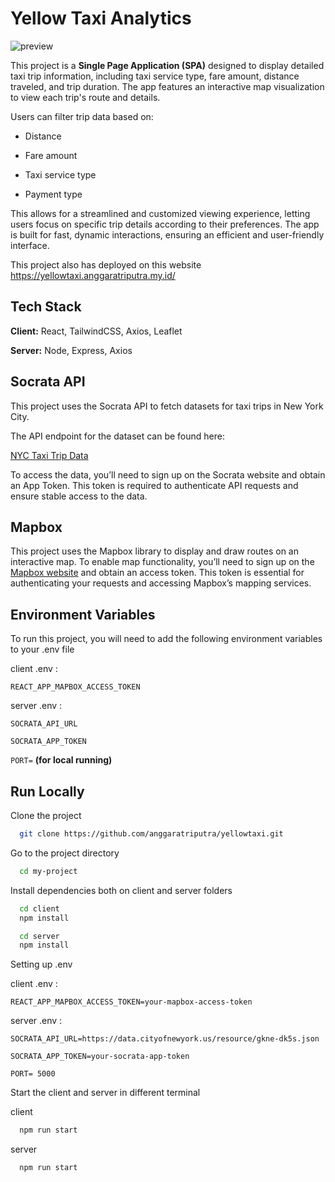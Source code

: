 
# Yellow Taxi Analytics

![preview](https://i.imgur.com/mrfvwJ6.png)

This project is a **Single Page Application (SPA)** designed to display detailed taxi trip information, including taxi service type, fare amount, distance traveled, and trip duration. The app features an interactive map visualization to view each trip's route and details.

Users can filter trip data based on:

- Distance

- Fare amount

- Taxi service type

- Payment type

This allows for a streamlined and customized viewing experience, letting users focus on specific trip details according to their preferences. The app is built for fast, dynamic interactions, ensuring an efficient and user-friendly interface.

This project also has deployed on this website
https://yellowtaxi.anggaratriputra.my.id/





## Tech Stack

**Client:** React, TailwindCSS, Axios, Leaflet

**Server:** Node, Express, Axios






## Socrata API

This project uses the Socrata API to fetch datasets for taxi trips in New York City. 

The API endpoint for the dataset can be found here: 

[NYC Taxi Trip Data](https://dev.socrata.com/foundry/data.cityofnewyork.us/gkne-dk5s)

To access the data, you’ll need to sign up on the Socrata website and obtain an App Token. This token is required to authenticate API requests and ensure stable access to the data.


## Mapbox
This project uses the Mapbox library to display and draw routes on an interactive map. To enable map functionality, you’ll need to sign up on the [Mapbox website](https://www.mapbox.com/) and obtain an access token. This token is essential for authenticating your requests and accessing Mapbox’s mapping services.


## Environment Variables

To run this project, you will need to add the following environment variables to your .env file

client .env :

`REACT_APP_MAPBOX_ACCESS_TOKEN`

server .env :

`SOCRATA_API_URL`

`SOCRATA_APP_TOKEN`

`PORT=` **(for local running)**






## Run Locally

Clone the project

```bash
  git clone https://github.com/anggaratriputra/yellowtaxi.git
```

Go to the project directory

```bash
  cd my-project
```

Install dependencies both on client and server folders

```bash
  cd client
  npm install
```

```bash
  cd server
  npm install
```

Setting up .env

client .env :
```
REACT_APP_MAPBOX_ACCESS_TOKEN=your-mapbox-access-token
```
server .env :
```
SOCRATA_API_URL=https://data.cityofnewyork.us/resource/gkne-dk5s.json

SOCRATA_APP_TOKEN=your-socrata-app-token

PORT= 5000
```


Start the client and server in different terminal

client
```bash
  npm run start
```

server
```bash
  npm run start
```



